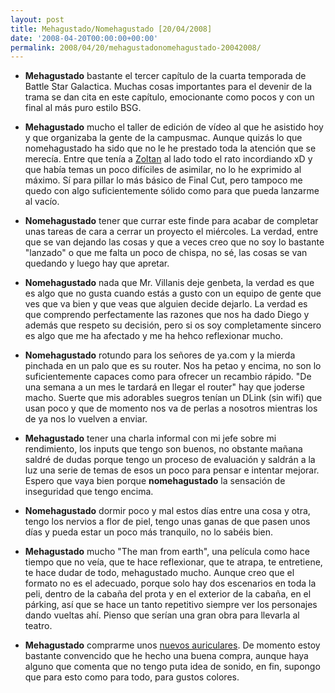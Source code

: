```yaml
---
layout: post
title: Mehagustado/Nomehagustado [20/04/2008]
date: '2008-04-20T00:00:00+00:00'
permalink: 2008/04/20/mehagustadonomehagustado-20042008/
---
```

- <strong>Mehagustado</strong> bastante el tercer capítulo de la cuarta temporada de Battle Star Galactica. Muchas cosas importantes para el devenir de la trama se dan cita en este capítulo, emocionante como pocos y con un final al más puro estilo BSG.

- <strong>Mehagustado</strong> mucho el taller de edición de vídeo al que he asistido hoy y que organizaba la gente de la campusmac. Aunque quizás lo que nomehagustado ha sido que no le he prestado toda la atención que se merecía. Entre que tenía a <a href="http://lordzoltan.gafapasta.com/">Zoltan</a> al lado todo el rato incordiando xD y que había temas un poco difíciles de asimilar, no lo he exprimido al máximo. Sí para pillar lo más básico de Final Cut, pero tampoco me quedo con algo suficientemente sólido como para que pueda lanzarme al vacío.

- <strong>Nomehagustado</strong> tener que currar este finde para acabar de completar unas tareas de cara a cerrar un proyecto el miércoles. La verdad, entre que se van dejando las cosas y que a veces creo que no soy lo bastante "lanzado" o que me falta un poco de chispa, no sé, las cosas se van quedando y luego hay que apretar. 

- <strong>Nomehagustado</strong> nada que Mr. Villanis deje genbeta, la verdad es que es algo que no gusta cuando estás a gusto con un equipo de gente que ves que va bien y que veas que alguien decide dejarlo. La verdad es que comprendo perfectamente las razones que nos ha dado Diego y además que respeto su decisión, pero si os soy completamente sincero es algo que me ha afectado y me ha hehco reflexionar mucho. 

- <strong>Nomehagustado</strong> rotundo para los señores de ya.com y la mierda pinchada en un palo que es su router. Nos ha petao y encima, no son lo suficientemente capaces como para ofrecer un recambio rápido. "De una semana a un mes le tardará en llegar el router" hay que joderse macho. Suerte que mis adorables suegros tenían un DLink (sin wifi) que usan poco y que de momento nos va de perlas a nosotros mientras los de ya nos lo vuelven a enviar.

- <strong>Mehagustado</strong> tener una charla informal con mi jefe sobre mi rendimiento, los inputs que tengo son buenos, no obstante mañana saldré de dudas porque tengo un proceso de evaluación y saldrán a la luz una serie de temas de esos un poco para pensar e intentar mejorar. Espero que vaya bien porque <strong>nomehagustado</strong> la sensación de inseguridad que tengo encima.

- <strong>Nomehagustado</strong> dormir poco y mal estos días entre una cosa y otra, tengo los nervios a flor de piel, tengo unas ganas de que pasen unos días y pueda estar un poco más tranquilo, no lo sabéis bien. 

- <strong>Mehagustado</strong> mucho "The man from earth", una película como hace tiempo que no veía, que te hace reflexionar, que te atrapa, te entretiene, te hace dudar de todo, mehagustado mucho. Aunque creo que el formato no es el adecuado, porque solo hay dos escenarios en toda la peli, dentro de la cabaña del prota y en el exterior de la cabaña, en el párking, así que se hace un tanto repetitivo siempre ver los personajes dando vueltas ahí. Pienso que serían una gran obra para llevarla al teatro.

- <strong>Mehagustado</strong> comprarme unos <a href="http://resistancefutile.com/2008/04/17/altec-lansing-uph306-ya-tocaba-renovar-auriculares/">nuevos auriculares</a>. De momento estoy bastante convencido que he hecho una buena compra, aunque haya alguno que comenta que no tengo puta idea de sonido, en fin, supongo que para esto como para todo, para gustos colores.
